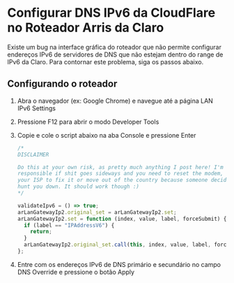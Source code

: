 # Configurar DNS IPv6 da CloudFlare no Roteador Arris da Claro

Existe um bug na interface gráfica do roteador que não permite configurar endereços IPv6 de servidores de DNS que não estejam dentro do range de IPv6 da Claro. Para contornar este problema, siga os passos abaixo.

## Configurando o roteador

1. Abra o navegador (ex: Google Chrome) e navegue até a página LAN IPv6 Settings
1. Pressione F12 para abrir o modo Developer Tools
1. Copie e cole o script abaixo na aba Console e pressione Enter

   ```javascript
   /*
   DISCLAIMER
   
   Do this at your own risk, as pretty much anything I post here! I'm not
   responsible if shit goes sideways and you need to reset the modem, call
   your ISP to fix it or move out of the country because someone decided to
   hunt you down. It should work though :)
   */

   validateIpv6 = () => true;
   arLanGatewayIp2.original_set = arLanGatewayIp2.set;
   arLanGatewayIp2.set = function (index, value, label, forceSubmit) {
     if (label == "IPAddressV6") {
       return;
     }
     arLanGatewayIp2.original_set.call(this, index, value, label, forceSubmit);
   };
   ```
1. Entre com os endereços IPv6 de DNS primário e secundário no campo DNS Override e pressione o botão Apply
